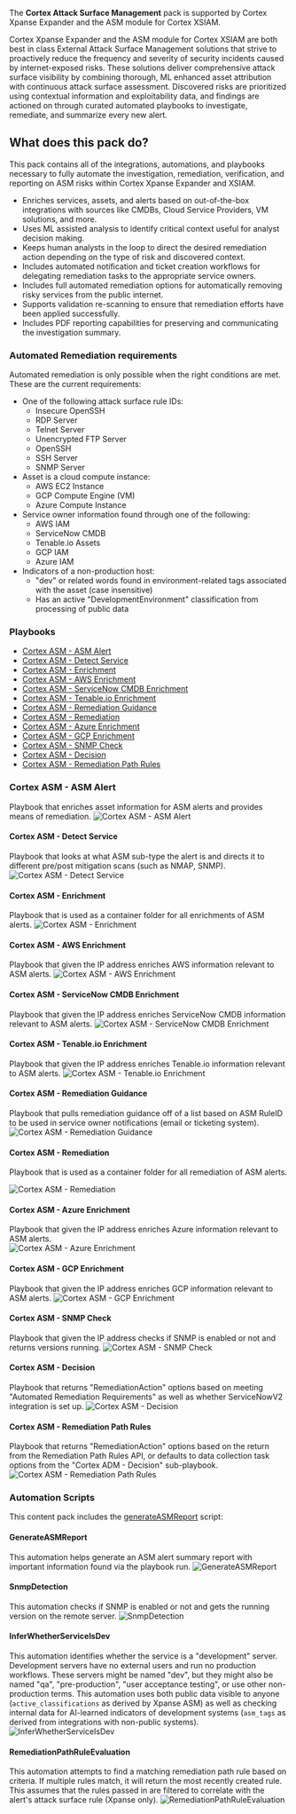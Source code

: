 The **Cortex Attack Surface Management** pack is supported by Cortex Xpanse Expander and the ASM module for Cortex XSIAM.

Cortex Xpanse Expander and the ASM module for Cortex XSIAM are both best in class External Attack Surface Management solutions that strive to proactively reduce the frequency and severity of security incidents caused by internet-exposed risks. These solutions deliver comprehensive attack surface visibility by combining thorough, ML enhanced asset attribution with continuous attack surface assessment. Discovered risks are prioritized using contextual information and exploitability data, and findings are actioned on through curated automated playbooks to investigate, remediate, and summarize every new alert.

## What does this pack do?

This pack contains all of the integrations, automations, and playbooks necessary to fully automate the investigation, remediation, verification, and reporting on ASM risks within Cortex Xpanse Expander and XSIAM.

- Enriches services, assets, and alerts based on out-of-the-box integrations with sources like CMDBs, Cloud Service Providers, VM solutions, and more.
- Uses ML assisted analysis to identify critical context useful for analyst decision making.
- Keeps human analysts in the loop to direct the desired remediation action depending on the type of risk and discovered context.
- Includes automated notification and ticket creation workflows for delegating remediation tasks to the appropriate service owners.
- Includes full automated remediation options for automatically removing risky services from the public internet.
- Supports validation re-scanning to ensure that remediation efforts have been applied successfully.
- Includes PDF reporting capabilities for preserving and communicating the investigation summary.

### Automated Remediation requirements

Automated remediation is only possible when the right conditions are met.  These are the current requirements:

- One of the following attack surface rule IDs:
  - Insecure OpenSSH
  - RDP Server
  - Telnet Server
  - Unencrypted FTP Server
  - OpenSSH
  - SSH Server
  - SNMP Server
- Asset is a cloud compute instance:
  - AWS EC2 Instance
  - GCP Compute Engine (VM)
  - Azure Compute Instance
- Service owner information found through one of the following:
  - AWS IAM
  - ServiceNow CMDB
  - Tenable.io Assets
  - GCP IAM
  - Azure IAM
- Indicators of a non-production host:
  - "dev" or related words found in environment-related tags associated with the asset (case insensitive)
  - Has an active "DevelopmentEnvironment" classification from processing of public data

### Playbooks

- [Cortex ASM - ASM Alert](#cortex-asm---asm-alert)
- [Cortex ASM - Detect Service](#cortex-asm---detect-service)
- [Cortex ASM - Enrichment](#cortex-asm---enrichment)
- [Cortex ASM - AWS Enrichment](#cortex-asm---aws-enrichment)
- [Cortex ASM - ServiceNow CMDB Enrichment](#cortex-asm---servicenow-cmdb-enrichment)
- [Cortex ASM - Tenable.io Enrichment](#cortex-asm---tenableio-enrichment)
- [Cortex ASM - Remediation Guidance](#cortex-asm---remediation-guidance)
- [Cortex ASM - Remediation](#cortex-asm---remediation)
- [Cortex ASM - Azure Enrichment](#cortex-asm---azure-enrichment)
- [Cortex ASM - GCP Enrichment](#cortex-asm---gcp-enrichment)
- [Cortex ASM - SNMP Check](#cortex-asm---snmp-check)
- [Cortex ASM - Decision](#cortex-asm---decision)
- [Cortex ASM - Remediation Path Rules](#cortex-asm---remediation-path-rules)

### Cortex ASM - ASM Alert

Playbook that enriches asset information for ASM alerts and provides means of remediation.
![Cortex ASM - ASM Alert](https://raw.githubusercontent.com/demisto/content/master/Packs/CortexAttackSurfaceManagement/doc_files/Cortex_ASM_-_ASM_Alert.png)

#### Cortex ASM - Detect Service
Playbook that looks at what ASM sub-type the alert is and directs it to different pre/post mitigation scans (such as NMAP, SNMP).
![Cortex ASM - Detect Service](https://raw.githubusercontent.com/demisto/content/master/Packs/CortexAttackSurfaceManagement/doc_files/Cortex_ASM_-_Detect_Service.png)

#### Cortex ASM - Enrichment

Playbook that is used as a container folder for all enrichments of ASM alerts.
![Cortex ASM - Enrichment](https://raw.githubusercontent.com/demisto/content/master/Packs/CortexAttackSurfaceManagement/doc_files/Cortex_ASM_-_Enrichment.png)

#### Cortex ASM - AWS Enrichment

Playbook that given the IP address enriches AWS information relevant to ASM alerts.
![Cortex ASM - AWS Enrichment](https://raw.githubusercontent.com/demisto/content/master/Packs/CortexAttackSurfaceManagement/doc_files/Cortex_ASM_-_AWS_Enrichment.png)

#### Cortex ASM - ServiceNow CMDB Enrichment

Playbook that given the IP address enriches ServiceNow CMDB information relevant to ASM alerts.
![Cortex ASM - ServiceNow CMDB Enrichment](https://raw.githubusercontent.com/demisto/content/master/Packs/CortexAttackSurfaceManagement/doc_files/Cortex_ASM_-_ServiceNow_CMDB_Enrichment.png)

#### Cortex ASM - Tenable.io Enrichment

Playbook that given the IP address enriches Tenable.io information relevant to ASM alerts.
![Cortex ASM - Tenable.io Enrichment](https://raw.githubusercontent.com/demisto/content/master/Packs/CortexAttackSurfaceManagement/doc_files/Cortex_ASM_-_Tenable.io_Enrichment.png)

#### Cortex ASM - Remediation Guidance

Playbook that pulls remediation guidance off of a list based on ASM RuleID to be used in service owner notifications (email or ticketing system).
![Cortex ASM - Remediation Guidance](https://raw.githubusercontent.com/demisto/content/master/Packs/CortexAttackSurfaceManagement/doc_files/Cortex_ASM_-_Remediation_Guidance.png)

#### Cortex ASM - Remediation

Playbook that is used as a container folder for all remediation of ASM alerts.	

![Cortex ASM - Remediation](https://raw.githubusercontent.com/demisto/content/master/Packs/CortexAttackSurfaceManagement/doc_files/Cortex_ASM_-_Remediation.png)

#### Cortex ASM - Azure Enrichment

Playbook that given the IP address enriches Azure information relevant to ASM alerts.	
![Cortex ASM - Azure Enrichment](https://raw.githubusercontent.com/demisto/content/69b67c9a2330cbe9002d6d0ec8f32dbccb0c6877/Packs/CortexAttackSurfaceManagement/doc_files/Cortex_ASM_-_Azure_Enrichment.png)

#### Cortex ASM - GCP Enrichment

Playbook that given the IP address enriches GCP information relevant to ASM alerts.	
![Cortex ASM - GCP Enrichment](https://raw.githubusercontent.com/demisto/content/master/Packs/CortexAttackSurfaceManagement/doc_files/Cortex_ASM_-_GCP_Enrichment.png)

#### Cortex ASM - SNMP Check

Playbook that given the IP address checks if SNMP is enabled or not and returns versions running.
![Cortex ASM - SNMP Check](https://raw.githubusercontent.com/demisto/content/master/Packs/CortexAttackSurfaceManagement/doc_files/Cortex_ASM_-_SNMP_Check.png)

#### Cortex ASM - Decision
Playbook that returns "RemediationAction" options based on meeting "Automated Remediation Requirements" as well as whether ServiceNowV2 integration is set up.
![Cortex ASM - Decision](https://raw.githubusercontent.com/demisto/content/7b2f8db22f0be0cc55f8f0663894f459c3b3801e/Packs/CortexAttackSurfaceManagement/doc_files/Cortex_ASM_-_Decision.png)

#### Cortex ASM - Remediation Path Rules
Playbook that returns "RemediationAction" options based on the return from the Remediation Path Rules API, or defaults to data collection task options from the "Cortex ADM - Decision" sub-playbook.
![Cortex ASM - Remediation Path Rules](https://raw.githubusercontent.com/demisto/content/7b2f8db22f0be0cc55f8f0663894f459c3b3801e/Packs/CortexAttackSurfaceManagement/doc_files/Cortex_ASM_-_Remediation_Path_Rules.png)

### Automation Scripts

This content pack includes the [generateASMReport](#generateasmreport) script: 


#### GenerateASMReport

This automation helps generate an ASM alert summary report with important information found via the playbook run.
![GenerateASMReport](https://raw.githubusercontent.com/demisto/content/d6d88d2066ef1f0868e8e61c5f20a71766f3cae1/Packs/CortexAttackSurfaceManagement/doc_files/GenerateASMReport.png)

#### SnmpDetection

This automation checks if SNMP is enabled or not and gets the running version on the remote server.
![SnmpDetection](https://raw.githubusercontent.com/demisto/content/master/Packs/CortexAttackSurfaceManagement/doc_files/GenerateASMReport.png)

#### InferWhetherServiceIsDev

This automation identifies whether the service is a "development" server. Development servers have no external users and run no production workflows. These servers might be named "dev", but they might also be named "qa", "pre-production", "user acceptance testing", or use other non-production terms. This automation uses both public data visible to anyone (`active_classifications` as derived by Xpanse ASM) as well as checking internal data for AI-learned indicators of development systems (`asm_tags` as derived from integrations with non-public systems).
![InferWhetherServiceIsDev](https://raw.githubusercontent.com/demisto/content/master/Packs/CortexAttackSurfaceManagement/doc_files/InferWhetherServiceIsDev.png)

#### RemediationPathRuleEvaluation
This automation attempts to find a matching remediation path rule based on criteria.  If multiple rules match, it will return the most recently created rule.  This assumes that the rules passed in are filtered to correlate with the alert's attack surface rule (Xpanse only).
![RemediationPathRuleEvaluation](https://raw.githubusercontent.com/demisto/content/7b2f8db22f0be0cc55f8f0663894f459c3b3801e/Packs/CortexAttackSurfaceManagement/doc_files/RemediationPathRuleEvaluation.png)
